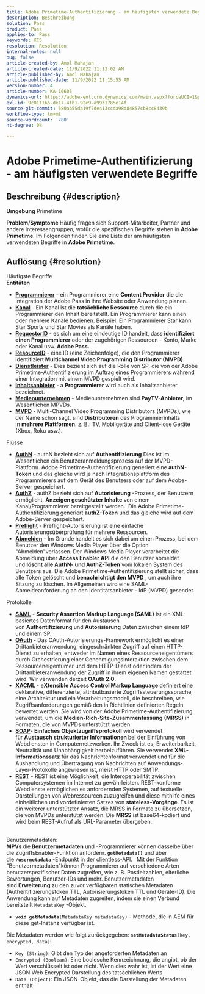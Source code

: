 ```yaml
---
title: Adobe Primetime-Authentifizierung - am häufigsten verwendete Begriffe
description: Beschreibung
solution: Pass
product: Pass
applies-to: Pass
keywords: KCS
resolution: Resolution
internal-notes: null
bug: false
article-created-by: Amol Mahajan
article-created-date: 11/9/2022 11:13:02 AM
article-published-by: Amol Mahajan
article-published-date: 11/9/2022 11:15:55 AM
version-number: 4
article-number: KA-16605
dynamics-url: https://adobe-ent.crm.dynamics.com/main.aspx?forceUCI=1&pagetype=entityrecord&etn=knowledgearticle&id=4f62ba74-1f60-ed11-9561-6045bd006268
exl-id: 9c811166-de17-4fb1-92e9-a9931785e14f
source-git-commit: 680ab55da19f7de413ccda98d84857cb8cc8439b
workflow-type: tm+mt
source-wordcount: '780'
ht-degree: 0%

---
```


# Adobe Primetime-Authentifizierung - am häufigsten verwendete Begriffe

## Beschreibung {#description}

<b>Umgebung</b>
Primetime


<b>Problem/Symptome</b>
Häufig fragen sich Support-Mitarbeiter, Partner und andere Interessengruppen, wofür die spezifischen Begriffe stehen in <b>Adobe Primetime</b>. Im Folgenden finden Sie eine Liste der am häufigsten verwendeten Begriffe in <b>Adobe Primetime</b>.


## Auflösung {#resolution}

Häufigste Begriffe<br>
<b>Entitäten</b>

- <u><b>Programmierer</b></u> - ein Programmierer eine <b>Content Provider</b> die die Integration der Adobe Pass in ihre Website oder Anwendung planen.
- <u><b>Kanal</b></u> - Ein Kanal ist die <b>tatsächliche Ressource</b> durch die ein Programmierer den Inhalt bereitstellt. Ein Programmierer kann einen oder mehrere Kanäle bedienen. Beispiel: Ein Programmierer Star kann Star Sports und Star Movies als Kanäle haben.
- <u><b>RequestorID</b></u> - es sich um eine eindeutige ID handelt, dass <b>identifiziert einen Programmierer</b> oder der zugehörigen Ressourcen - Konto, Marke oder Kanal usw.<b> Adobe Pass. </b>
- <u><b>ResourceID</b></u> - eine ID (eine Zeichenfolge), die den Programmierer identifiziert<b> Multichannel Video Programming Distributor (MVPD). </b>
- <u><b>Dienstleister</b></u> - Dies bezieht sich auf die Rolle von SP, die von der Adobe Primetime-Authentifizierung im Auftrag eines Programmierers während einer Integration mit einem MVPD gespielt wird.
- <u><b>Inhaltsanbieter</b></u> - a <b>Programmierer </b>wird auch als Inhaltsanbieter bezeichnet.
- <u><b>Medienunternehmen</b></u> - Medienunternehmen sind <b>PayTV-Anbieter</b>, im Wesentlichen MPVDs.
- <u><b>MVPD</b></u> - Multi-Channel Video Programming Distributors (MVPDs), wie der Name schon sagt, sind <b>Distributoren</b> des Programmierinhalts in <b>mehrere Plattformen</b>. z. B.: TV, Mobilgeräte und Client-lose Geräte (Xbox, Roku usw.).

Flüsse
- <u><b>AuthN</b></u> - authN bezieht sich auf <b>Authentifizierung</b> Dies ist im Wesentlichen ein Benutzeranmeldungsprozess auf der MVPD-Plattform. Adobe Primetime-Authentifizierung generiert eine <b>authN-Token </b>und das gleiche wird je nach Integrationsplattform des Programmierers auf dem Gerät des Benutzers oder auf dem Adobe-Server gespeichert.
- <u><b>AuthZ</b></u> - authZ bezieht sich auf <b>Autorisierung</b> -Prozess, der Benutzern ermöglicht, <b>Anzeigen geschützter Inhalte</b> von einem Kanal/Programmierer bereitgestellt werden.  Die Adobe Primetime-Authentifizierung generiert <b>authZ-Token</b> und das gleiche wird auf dem Adobe-Server gespeichert.
- <u><b>Preflight</b></u> - Preflight-Autorisierung ist eine einfache Autorisierungsüberprüfung für mehrere Ressourcen.
- <u><b>Abmelden</b></u> - Im Grunde handelt es sich dabei um einen Prozess, bei dem Benutzer den Windows Media Player über die Option &quot;Abmelden&quot;verlassen. Der Windows Media Player verarbeitet die Abmeldung über <b>Access Enabler API</b> die den Benutzer abmeldet und <b>löscht alle AuthN- und AuthZ-Token</b> vom lokalen System des Benutzers aus. Die Adobe Primetime-Authentifizierung stellt sicher, dass alle Token gelöscht und <b>benachrichtigt den MVPD</b> , um auch ihre Sitzung zu löschen. Im Allgemeinen wird eine SAML-Abmeldeanforderung an den Identitätsanbieter - IdP (MVPD) gesendet.



Protokolle
- <b><u>SAML</u></b> - <b>Security Assertion Markup Language (SAML)</b> ist ein XML-basiertes Datenformat für den Austausch von <b>Authentifizierung</b> und <b>Autorisierung</b> Daten zwischen einem IdP und einem SP.
- <u><b>OAuth</b></u> - Das OAuth-Autorisierungs-Framework ermöglicht es einer Drittanbieteranwendung, eingeschränkten Zugriff auf einen HTTP-Dienst zu erhalten, entweder im Namen eines Ressourceneigentümers durch Orchestrierung einer Genehmigungsinteraktion zwischen dem Ressourceneigentümer und dem HTTP-Dienst oder indem der Drittanbieteranwendung der Zugriff in ihrem eigenen Namen gestattet wird. Wir verwenden derzeit <b>OAuth 2.0.</b>
- <b><u>XACML</u></b> - e<b>Xtensible Access Control Markup Language</b> definiert eine deklarative, differenzierte, attributbasierte Zugriffssteuerungssprache, eine Architektur und ein Verarbeitungsmodell, die beschreiben, wie Zugriffsanforderungen gemäß den in Richtlinien definierten Regeln bewertet werden. Sie wird von der Adobe Primetime-Authentifizierung verwendet, um die <b>Medien-Rich-Site-Zusammenfassung</b> <b>(MRSS)</b> in Formaten, die von MVPDs unterstützt werden.
- <b><u>SOAP</u></b>- <b>Einfaches Objektzugriffsprotokoll</b> wird verwendet für <b>Austausch strukturierter Informationen </b>bei der Einführung von Webdiensten in Computernetzwerken. Ihr Zweck ist es, Erweiterbarkeit, Neutralität und Unabhängigkeit herbeizuführen. Sie verwendet <b>XML-Informationssatz</b> für das Nachrichtenformat verwendet und für die Aushandlung und Übertragung von Nachrichten auf Anwendungs-Layer-Protokolle angewiesen ist, meist HTTP oder SMTP.
- <u><b>REST</b></u> - REST ist eine Möglichkeit, die Interoperabilität zwischen Computersystemen im Internet zu gewährleisten. REST-konforme Webdienste ermöglichen es anfordernden Systemen, auf textuelle Darstellungen von Webressourcen zuzugreifen und diese mithilfe eines einheitlichen und vordefinierten Satzes von <b>stateless-Vorgänge</b>. Es ist ein weiterer unterstützter Ansatz, die MRSS in Formate zu übersetzen, die von MVPDs unterstützt werden. Die <b>MRSS</b> ist base64-kodiert und wird beim REST-Aufruf als URL-Parameter übergeben.

<br>Benutzermetadaten:<br>
<b>MPVs </b>die<b> Benutzermetadaten</b> und -Programmierer können dasselbe über die ZugriffsEnabler-Funktion anfordern. <b>`getMetadata()`</b> und über die <b>`/usermetadata`</b> -Endpunkt in der clientless-API.
 
Mit der Funktion &quot;Benutzermetadaten&quot;können Programmierer auf verschiedene Arten benutzerspezifischer Daten zugreifen, wie z. B. Postleitzahlen, elterliche Bewertungen, Benutzer-IDs und mehr. Benutzermetadaten sind <b>Erweiterung</b> zu den zuvor verfügbaren statischen Metadaten (Authentifizierungstoken TTL, Autorisierungstoken TTL und Geräte-ID). Die Anwendung kann auf Metadaten zugreifen, indem sie einen Verbund bereitstellt `MetadataKey` -Objekt.

- <b>`void getMetadata`</b>`(MetadataKey metadataKey)` - Methode, die in AEM für diese get-Instanz verfügbar ist.


Die Metadaten werden wie folgt zurückgegeben: <b>`setMetadataStatus`</b>`(key, encrypted, data)`:

- `Key (String)`: Gibt den Typ der angeforderten Metadaten an
- `Encrypted (Boolean)`: Eine boolesche Kennzeichnung, die angibt, ob der Wert verschlüsselt ist oder nicht. Wenn dies wahr ist, ist der Wert eine JSON Web Encrypted Darstellung des tatsächlichen Werts
- `Data (Object)`: Ein JSON-Objekt, das die Darstellung der Metadaten enthält
